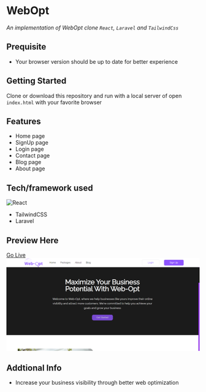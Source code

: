 # WebOpt
*An implementation of WebOpt clone `React`, `Laravel` and `TailwindCss`*

## Prequisite
- Your browser version should be up to date for better experience
## Getting Started
Clone or download this repository and run with a local server of open `index.html` with your favorite browser
## Features
- Home page
- SignUp page
- Login page
- Contact page
- Blog page
- About page

## Tech/framework used
![React](https://img.shields.io/badge/-React-black?style=flat-square&logo=react)
- TailwindCSS
- Laravel
## Preview Here
[Go Live](https://webopt.netlify.app)
![screenshot](/public/media/sketch1.png)

## Addtional Info
- Increase your business visibility through better web optimization

